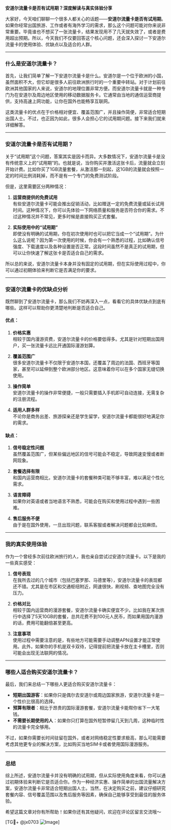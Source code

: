 **安道尔流量卡是否有试用期？深度解读与真实体验分享**

大家好，今天咱们聊聊一个很多人都关心的话题——**安道尔流量卡是否有试用期**。如果你经常出国旅游、工作或者有海外学习的需求，那么这个问题可能对你来说非常重要。毕竟谁也不想买了一张流量卡，结果发现用不了几天就失效了，或者是费用超出预期。所以，今天我们不仅要回答这个核心问题，还会深入探讨一下安道尔流量卡的使用体验、优缺点以及适合的人群。

---

### 什么是安道尔流量卡？

首先，让我们简单了解一下安道尔流量卡是什么。安道尔是一个位于欧洲的小国，虽然面积不大，但它却是很多人前往欧洲旅行时的一个重要中转站。对于计划前往欧洲其他国家的人来说，安道尔的地理位置非常方便。而安道尔流量卡就是一种专门为在安道尔及周边地区使用的移动数据服务卡。它通常由当地的通信运营商提供，支持高速上网功能，让你在国外也能畅享互联网。

这类流量卡的优点在于价格相对便宜、覆盖范围广，并且操作简便，非常适合短期出国人士。不过，也正因为如此，很多人会担心它的试用期问题。接下来我们就来详细解答。

---

### 安道尔流量卡是否有试用期？

关于“试用期”这个问题，答案其实是因卡而异。大多数情况下，安道尔流量卡是没有传统意义上的“试用期”的。也就是说，当你购买并激活这张卡后，流量就会立刻开始计费。比如你买了1GB流量套餐，从激活那一刻起，这1GB的流量就会按照一定的时间比例消耗掉，而不是有一个专门的免费测试阶段。

但是，这里需要区分两种情况：

1. **运营商提供的免费试用**  
   有些安道尔流量卡可能会推出促销活动，比如赠送一定的免费流量或延长试用时间。这种情况下，你可以先体验一下网络质量和服务是否符合你的需求。不过这种情况并不常见，更多时候是直接购买正式套餐。

2. **实际使用中的“试用期”**  
   即使没有明确的试用期，你在初次使用时也可以把它当成一个“试用期”。为什么这么说呢？因为第一次使用的时候，你会有一个熟悉的过程，比如确认信号强度、下载速度以及各种设置是否正常。这段时间虽然不是真正的试用期，但可以让你快速了解这张卡是否适合自己的需求。

所以总的来说，安道尔流量卡本身并没有固定的试用期，但在实际使用过程中，你可以通过初期体验来判断它是否满足你的要求。

---

### 安道尔流量卡的优缺点分析

既然聊到了安道尔流量卡，那么我们不妨再深入一点，看看它的具体优缺点到底有哪些。这样可以帮助你更清楚地判断是否适合自己。

#### 优点：
1. **价格实惠**  
   相较于国内漫游资费，安道尔流量卡的价格要低得多。尤其是针对短期出国用户，买一张流量卡远比开通国际漫游划算。

2. **覆盖范围广**  
   很多安道尔流量卡不仅限于安道尔本国，还覆盖了周边的法国、西班牙等国家，甚至可以延伸到整个欧洲部分地区。这意味着你可以在多个国家无缝切换使用。

3. **操作简单**  
   安道尔流量卡的操作非常便捷，一般只需要插入手机即可自动连接，无需复杂的注册流程。

4. **适用人群多样**  
   不论你是商务出差、旅游探亲还是学生留学，安道尔流量卡都能很好地满足你的需求。

#### 缺点：
1. **信号稳定性问题**  
   虽然覆盖范围广，但某些偏远地区的信号可能会不稳定，导致网速变慢或者断网现象。

2. **套餐选择有限**  
   和国内运营商相比，安道尔流量卡的套餐种类可能不够丰富，难以满足个性化需求。

3. **语言障碍**  
   如果你对英语或者当地语言不熟悉，可能会在购买和使用过程中遇到一些困难。

4. **售后服务不便**  
   由于是在国外使用，一旦出现问题，联系客服或者解决问题都会比较麻烦。

---

### 我的真实使用体验

作为一个曾经多次前往欧洲旅行的人，我也亲自尝试过安道尔流量卡。以下是我的一些真实感受：

1. **信号表现**  
   在我所去过的几个城市（包括巴塞罗那、马德里等），安道尔流量卡的表现都还不错。尤其是在市区和交通枢纽附近，网速很快，刷视频、查地图完全没有压力。

2. **价格对比**  
   相较于国内运营商的漫游套餐，安道尔流量卡确实便宜不少。比如我在某次旅行中选择了5天10GB的套餐，总共花费不到100元人民币，而如果用国内漫游的话，费用可能翻倍甚至更高。

3. **注意事项**  
   使用过程中需要注意的是，有些地方可能需要手动调整APN设置才能正常使用。此外，如果你的手机是双卡双待，记得提前把流量卡放在主卡槽里，否则可能会出现无法联网的情况。

---

### 哪些人适合购买安道尔流量卡？

最后，我们来总结一下哪些人更适合购买安道尔流量卡：

- **短期出国游客**：如果你只是偶尔去安道尔或周边国家旅游，安道尔流量卡是一个性价比很高的选择。
- **预算有限者**：相比于昂贵的国际漫游套餐，安道尔流量卡能帮你省下一大笔钱。
- **不需要长期使用的人**：如果你只打算在国外短暂停留几天到几周，这种临时性的流量卡完全够用。

不过，如果你需要长时间驻留在国外，或者对网络稳定性要求极高，那么可能需要考虑其他更专业的解决方案，比如购买当地SIM卡或者使用国际漫游服务。

---

### 总结

综上所述，安道尔流量卡并没有明确的试用期，但从实际使用角度来看，你可以通过初期体验来判断它是否适合你。作为一种经济实惠、操作简单的出国流量解决方案，安道尔流量卡非常适合短期出国人士。当然，在决定购买之前，建议仔细研究套餐内容、信号覆盖范围以及售后服务等因素，确保自己能够享受到最佳的服务体验。

希望这篇文章对你有所帮助！如果你还有其他疑问，欢迎在评论区留言交流哦～

[TG💪+ @jx0703 ![Image](https://github.com/user-attachments/assets/dbca1d08-cadb-493c-b0ec-ad6f7a83f270)]
